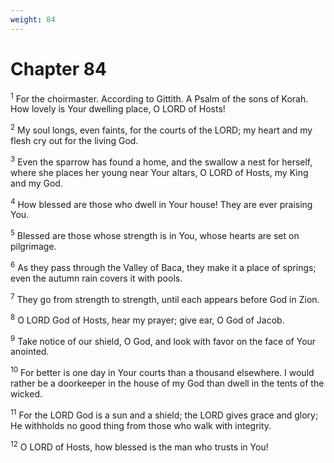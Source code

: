 ```yaml
---
weight: 84
---
```


# Chapter 84

<sup>1</sup> For the choirmaster. According to Gittith. A Psalm of the sons of Korah. How lovely is Your dwelling place, O LORD of Hosts! 

<sup>2</sup> My soul longs, even faints, for the courts of the LORD; my heart and my flesh cry out for the living God. 

<sup>3</sup> Even the sparrow has found a home, and the swallow a nest for herself, where she places her young near Your altars, O LORD of Hosts, my King and my God. 

<sup>4</sup> How blessed are those who dwell in Your house! They are ever praising You. 

<sup>5</sup> Blessed are those whose strength is in You, whose hearts are set on pilgrimage. 

<sup>6</sup> As they pass through the Valley of Baca, they make it a place of springs; even the autumn rain covers it with pools. 

<sup>7</sup> They go from strength to strength, until each appears before God in Zion. 

<sup>8</sup> O LORD God of Hosts, hear my prayer; give ear, O God of Jacob. 

<sup>9</sup> Take notice of our shield, O God, and look with favor on the face of Your anointed. 

<sup>10</sup> For better is one day in Your courts than a thousand elsewhere. I would rather be a doorkeeper in the house of my God than dwell in the tents of the wicked. 

<sup>11</sup> For the LORD God is a sun and a shield; the LORD gives grace and glory; He withholds no good thing from those who walk with integrity. 

<sup>12</sup> O LORD of Hosts, how blessed is the man who trusts in You! 


